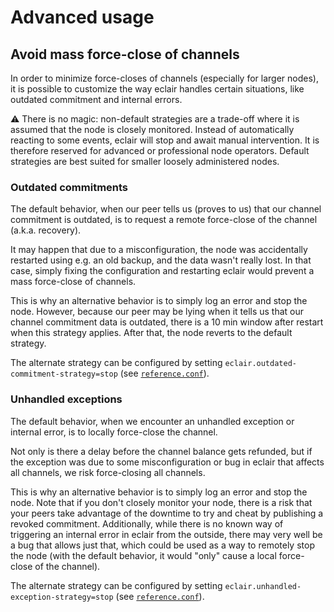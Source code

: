 # Advanced usage

## Avoid mass force-close of channels

In order to minimize force-closes of channels (especially for larger nodes), it is possible to customize the way eclair handles certain situations, like outdated commitment and internal errors.

:warning: There is no magic: non-default strategies are a trade-off where it is assumed that the node is closely monitored. Instead of automatically reacting to some events, eclair will stop and await manual intervention. It is therefore reserved for advanced or professional node operators. Default strategies are best suited for smaller loosely administered nodes.

### Outdated commitments

The default behavior, when our peer tells us (proves to us) that our channel commitment is outdated, is to request a remote force-close of the channel (a.k.a. recovery).

It may happen that due to a misconfiguration, the node was accidentally restarted using e.g. an old backup, and the data wasn't really lost. In that case, simply fixing the configuration and restarting eclair would prevent a mass force-close of channels.

This is why an alternative behavior is to simply log an error and stop the node. However, because our peer may be lying when it tells us that our channel commitment data is outdated, there is a 10 min window after restart when this strategy applies. After that, the node reverts to the default strategy. 

The alternate strategy can be configured by setting `eclair.outdated-commitment-strategy=stop`  (see [`reference.conf`](https://github.com/ACINQ/eclair/blob/master/eclair-core/src/main/resources/reference.conf)).

### Unhandled exceptions

The default behavior, when we encounter an unhandled exception or internal error, is to locally force-close the channel.

Not only is there a delay before the channel balance gets refunded, but if the exception was due to some misconfiguration or bug in eclair that affects all channels, we risk force-closing all channels.

This is why an alternative behavior is to simply log an error and stop the node. Note that if you don't closely monitor your node, there is a risk that your peers take advantage of the downtime to try and cheat by publishing a revoked commitment. Additionally, while there is no known way of triggering an internal error in eclair from the outside, there may very well be a bug that allows just that, which could be used as a way to remotely stop the node (with the default behavior, it would "only" cause a local force-close of the channel).

The alternate strategy can be configured by setting `eclair.unhandled-exception-strategy=stop`  (see [`reference.conf`](https://github.com/ACINQ/eclair/blob/master/eclair-core/src/main/resources/reference.conf)).